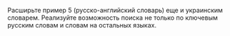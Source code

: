 Расширьте пример 5 (русско-английский словарь) еще и украинским словарем. Реализуйте возможность поиска не только по ключевым русским словам и словам на остальных языках. 
